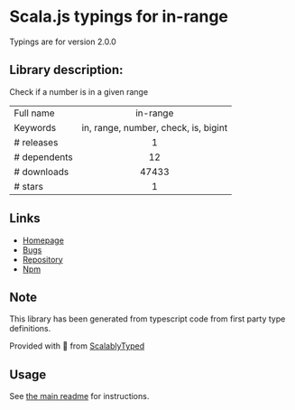 
# Scala.js typings for in-range

Typings are for version 2.0.0

## Library description:
Check if a number is in a given range

|                    |                 |
| ------------------ | :-------------: |
| Full name          | in-range |
| Keywords           | in, range, number, check, is, bigint |
| # releases         | 1 |
| # dependents       | 12 |
| # downloads        | 47433 |
| # stars            | 1 |

## Links
- [Homepage](https://github.com/sindresorhus/in-range#readme)
- [Bugs](https://github.com/sindresorhus/in-range/issues)
- [Repository](https://github.com/sindresorhus/in-range)
- [Npm](https://www.npmjs.com/package/in-range)
    


## Note
This library has been generated from typescript code from first party type definitions.

Provided with :purple_heart: from [ScalablyTyped](https://github.com/oyvindberg/ScalablyTyped)

## Usage
See [the main readme](../../readme.md) for instructions.


